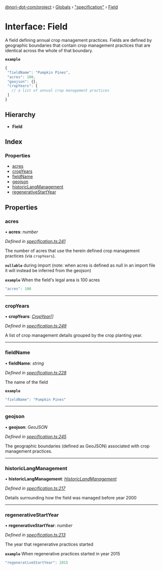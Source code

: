 [@nori-dot-com/project](../README.md) › [Globals](../globals.md) › ["specification"](../modules/_specification_.md) › [Field](_specification_.field.md)

# Interface: Field

A field defining annual crop management practices. Fields are defined by geographic boundaries that contain crop management practices that are identical across the whole of that boundary.

**`example`** 

```js
{
 "fieldName": "Pumpkin Pines",
 "acres": 100,
 "geojson": {},
 "cropYears": [
   // a list of annual crop management practices
 ]
}
```

## Hierarchy

* **Field**

## Index

### Properties

* [acres](_specification_.field.md#acres)
* [cropYears](_specification_.field.md#cropyears)
* [fieldName](_specification_.field.md#fieldname)
* [geojson](_specification_.field.md#geojson)
* [historicLangManagement](_specification_.field.md#historiclangmanagement)
* [regenerativeStartYear](_specification_.field.md#regenerativestartyear)

## Properties

###  acres

• **acres**: *number*

*Defined in [specification.ts:241](https://github.com/nori-dot-eco/nori-dot-com/blob/1de928d/packages/project/src/specification.ts#L241)*

 The number of acres that use the herein defined crop management practices (via `cropYears`).

**`nullable`** during import (note: when acres is defined as null in an import file it will instead be inferred from the geojson)

**`example`** <caption>When the field's legal area is 100 acres</caption>

```js
"acres": 100
```

___

###  cropYears

• **cropYears**: *[CropYear](_specification_.cropyear.md)[]*

*Defined in [specification.ts:249](https://github.com/nori-dot-eco/nori-dot-com/blob/1de928d/packages/project/src/specification.ts#L249)*

A list of crop management details grouped by the crop planting year.

___

###  fieldName

• **fieldName**: *string*

*Defined in [specification.ts:228](https://github.com/nori-dot-eco/nori-dot-com/blob/1de928d/packages/project/src/specification.ts#L228)*

The name of the field

**`example`** 

```js
"fieldName": "Pumpkin Pines"
```

___

###  geojson

• **geojson**: *GeoJSON*

*Defined in [specification.ts:245](https://github.com/nori-dot-eco/nori-dot-com/blob/1de928d/packages/project/src/specification.ts#L245)*

The geographic boundaries (defined as GeoJSON) associated with crop management practices.

___

###  historicLangManagement

• **historicLangManagement**: *[HistoricLandManagement](_specification_.historiclandmanagement.md)*

*Defined in [specification.ts:217](https://github.com/nori-dot-eco/nori-dot-com/blob/1de928d/packages/project/src/specification.ts#L217)*

Details surrounding how the field was managed before year 2000

___

###  regenerativeStartYear

• **regenerativeStartYear**: *number*

*Defined in [specification.ts:213](https://github.com/nori-dot-eco/nori-dot-com/blob/1de928d/packages/project/src/specification.ts#L213)*

The year that regenerative practices started

**`example`** <caption>When regenerative practices started in year 2015</caption>

```js
"regenerativeStartYear": 2015
```
